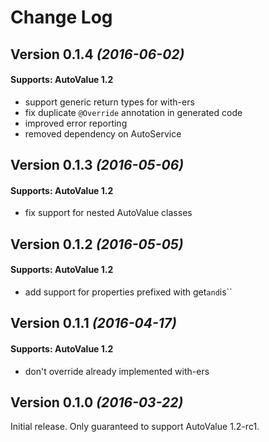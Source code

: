 Change Log
==========

Version 0.1.4 *(2016-06-02)*
----------------------------

#### Supports: AutoValue 1.2

- support generic return types for with-ers
- fix duplicate `@Override` annotation in generated code
- improved error reporting
- removed dependency on AutoService

Version 0.1.3 *(2016-05-06)*
----------------------------

#### Supports: AutoValue 1.2

- fix support for nested AutoValue classes

Version 0.1.2 *(2016-05-05)*
----------------------------

#### Supports: AutoValue 1.2

- add support for properties prefixed with get` and `is``

Version 0.1.1 *(2016-04-17)*
----------------------------

#### Supports: AutoValue 1.2

- don't override already implemented with-ers

Version 0.1.0 *(2016-03-22)*
----------------------------

Initial release. Only guaranteed to support AutoValue 1.2-rc1.
